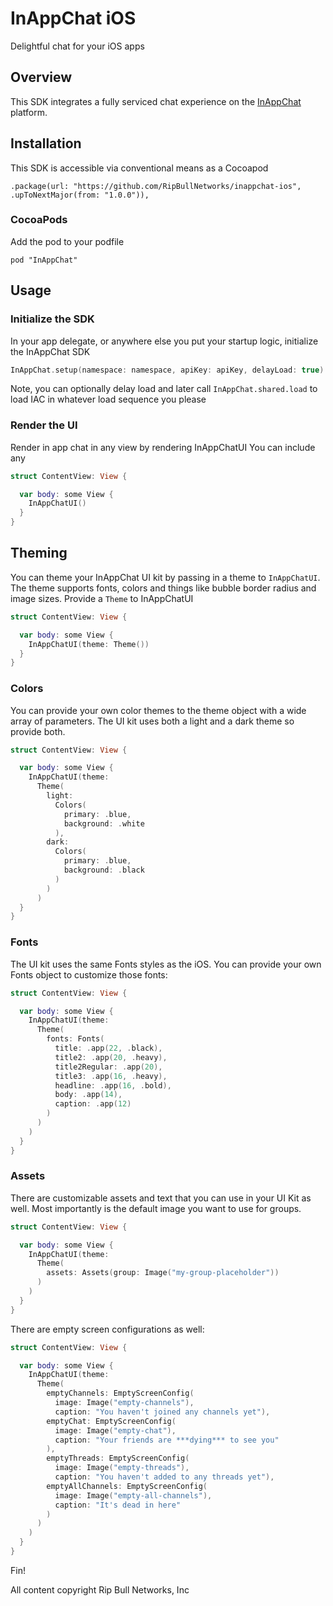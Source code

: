 # InAppChat iOS

Delightful chat for your iOS apps

## Overview

This SDK integrates a fully serviced chat experience on the [InAppChat](https://inappchat.io) platform.

## Installation

This SDK is accessible via conventional means as a Cocoapod

`.package(url: "https://github.com/RipBullNetworks/inappchat-ios", .upToNextMajor(from: "1.0.0")),`

### CocoaPods

Add the pod to your podfile

`pod "InAppChat"`

## Usage

### Initialize the SDK

In your app delegate, or anywhere else you put your startup logic, initialize the InAppChat SDK

```swift
InAppChat.setup(namespace: namespace, apiKey: apiKey, delayLoad: true)
```

Note, you can optionally delay load and later call `InAppChat.shared.load` to load IAC in whatever load sequence you please

### Render the UI

Render in app chat in any view by rendering InAppChatUI You can include any

```swift
struct ContentView: View {

  var body: some View {
    InAppChatUI()
  }
}
```

## Theming

You can theme your InAppChat UI kit by passing in a theme to `InAppChatUI`. The theme supports fonts, colors and things like bubble border radius and image sizes. Provide a `Theme` to InAppChatUI

```swift
struct ContentView: View {

  var body: some View {
    InAppChatUI(theme: Theme())
  }
}
```

### Colors

You can provide your own color themes to the theme object with a wide array of parameters. The UI kit uses both a light and a dark theme so provide both.

```swift
struct ContentView: View {

  var body: some View {
    InAppChatUI(theme:
      Theme(
        light:
          Colors(
            primary: .blue,
            background: .white
          ),
        dark:
          Colors(
            primary: .blue,
            background: .black
          )
        )
      )
  }
}
```

### Fonts

The UI kit uses the same Fonts styles as the iOS. You can provide your own Fonts object to customize those fonts:

```swift
struct ContentView: View {

  var body: some View {
    InAppChatUI(theme:
      Theme(
        fonts: Fonts(
          title: .app(22, .black),
          title2: .app(20, .heavy),
          title2Regular: .app(20),
          title3: .app(16, .heavy),
          headline: .app(16, .bold),
          body: .app(14),
          caption: .app(12)
        )
      )
    )
  }
}
```

### Assets

There are customizable assets and text that you can use in your UI Kit as well. Most importantly is the default image you want to use for groups.

```swift
struct ContentView: View {

  var body: some View {
    InAppChatUI(theme:
      Theme(
        assets: Assets(group: Image("my-group-placeholder"))
      )
    )
  }
}
```

There are empty screen configurations as well:

```swift
struct ContentView: View {

  var body: some View {
    InAppChatUI(theme:
      Theme(
        emptyChannels: EmptyScreenConfig(
          image: Image("empty-channels"),
          caption: "You haven't joined any channels yet"),
        emptyChat: EmptyScreenConfig(
          image: Image("empty-chat"),
          caption: "Your friends are ***dying*** to see you"
        ),
        emptyThreads: EmptyScreenConfig(
          image: Image("empty-threads"),
          caption: "You haven't added to any threads yet"),
        emptyAllChannels: EmptyScreenConfig(
          image: Image("empty-all-channels"),
          caption: "It's dead in here"
        )
      )
    )
  }
}
```

Fin!

All content copyright Rip Bull Networks, Inc
